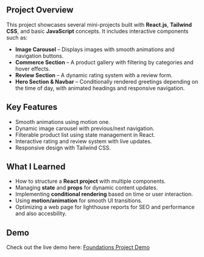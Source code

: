 ## Project Overview

This project showcases several mini-projects built with **React.js**, **Tailwind CSS**, and basic **JavaScript** concepts. It includes interactive components such as:  

- **Image Carousel** – Displays images with smooth animations and navigation buttons.  
- **Commerce Section** – A product gallery with filtering by categories and hover effects.  
- **Review Section** – A dynamic rating system with a review form.  
- **Hero Section & Navbar** – Conditionally rendered greetings depending on the time of day, with animated headings and responsive navigation.

## Key Features

- Smooth animations using motion one.  
- Dynamic image carousel with previous/next navigation.  
- Filterable product list using state management in React.  
- Interactive rating and review system with live updates.  
- Responsive design with Tailwind CSS.  

## What I Learned

- How to structure a **React project** with multiple components.  
- Managing **state** and **props** for dynamic content updates.  
- Implementing **conditional rendering** based on time or user interaction.  
- Using **motion/animation** for smooth UI transitions.   
- Optimizing a web page for lighthouse reports for SEO and performance and also accesbility.  

## Demo

Check out the live demo here: [Foundations Project Demo](https://reactfoundations.netlify.app)
